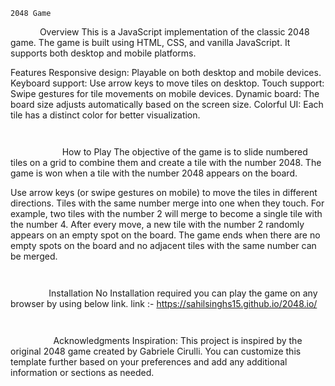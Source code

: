 ``2048 Game``

``      ``
Overview
This is a JavaScript implementation of the classic 2048 game. The game is built using HTML, CSS, and vanilla JavaScript. It supports both desktop and mobile platforms.

Features
Responsive design: Playable on both desktop and mobile devices.
Keyboard support: Use arrow keys to move tiles on desktop.
Touch support: Swipe gestures for tile movements on mobile devices.
Dynamic board: The board size adjusts automatically based on the screen size.
Colorful UI: Each tile has a distinct color for better visualization.

``           ``

``           ``
How to Play
The objective of the game is to slide numbered tiles on a grid to combine them and create a tile with the number 2048. The game is won when a tile with the number 2048 appears on the board.

Use arrow keys (or swipe gestures on mobile) to move the tiles in different directions.
Tiles with the same number merge into one when they touch. For example, two tiles with the number 2 will merge to become a single tile with the number 4.
After every move, a new tile with the number 2 randomly appears on an empty spot on the board.
The game ends when there are no empty spots on the board and no adjacent tiles with the same number can be merged.

``        ``

``        ``
Installation
No Installation required you can play the game on any browser by using below link.
link :- https://sahilsinghs15.github.io/2048.io/

``            ``


``         ``
Acknowledgments
Inspiration: This project is inspired by the original 2048 game created by Gabriele Cirulli.
You can customize this template further based on your preferences and add any additional information or sections as needed.

``            ``
